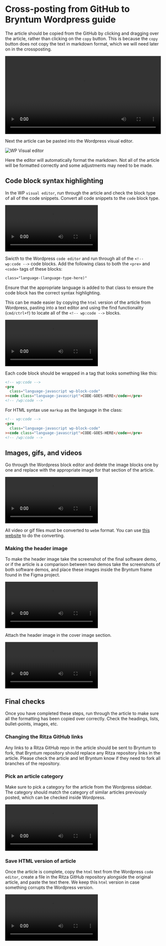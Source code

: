 # Cross-posting from GitHub to Bryntum Wordpress guide

The article should be copied from the GitHub by clicking and dragging over the article, rather than clicking on the `copy` button. This is because the `copy` button does not copy the text in markdown format, which we will need later on in the crossposting.

<video controls width="100%">
  <source src="https://i.ritzastatic.com/images/dc9b9558164b4bf282dea79c07dd4737/copy-markdown.mp4" type="video/mp4">
  Your browser does not support the video tag.
</video>

Next the article can be pasted into the Wordpress visual editor.

![WP Visual editor](https://i.ritzastatic.com/images/de362045d5e74d97a231c888229e6524/visual-editor.png)

Here the editor will automatically format the markdown. Not all of the article will be formatted correctly and some adjustments may need to be made.

## Code block syntax highlighting

In the WP `visual editor`, run through the article and check the block type of all of the code snippets. Convert all code snippets to the `code` block type.

<video controls>
    <source src="https://i.ritzastatic.com/images/e1847978414a4c069fc45e349c3b4997/block-type-change.mp4" type="video/mp4">
    Your browser does not support the video tag.
</video>

Swicth to the Wordpress `code editor` and run through all of the `<!-- wp:code -->` code blocks. Add the following class to both the `<pre>` and `<code>` tags of these blocks:

```html
class="language-(language-type-here)"
```

Ensure that the appropriate language is added to that class to ensure the code block has the correct syntax highlighting.

This can be made easier by copying the `html` version of the article from Wordpress, pasting into a text editor and using the find functionality (`cmd/ctrl+f`) to locate all of the `<!-- wp:code -->` blocks.

<video controls>
    <source src="https://i.ritzastatic.com/images/13cbe24f40c54c0cb60869778e525b8c/text-editor.mp4" type="video/mp4">
    Your browser does not support the video tag.
</video>

Each code block should be wrapped in a tag that looks something like this:

```html
<!-- wp:code -->
<pre
  class="language-javascript wp-block-code"
><code class="language-javascript">CODE-GOES-HERE</code></pre>
<!-- /wp:code -->
```

For HTML syntax use `markup` as the language in the class:

```html
<!-- wp:code -->
<pre
  class="language-javascript wp-block-code"
><code class="language-javascript">CODE-GOES-HERE</code></pre>
<!-- /wp:code -->
```

## Images, gifs, and videos

Go through the Wordpress block editor and delete the image blocks one by one and replace with the appropriate image for that section of the article.

<video controls>
    <source src="https://i.ritzastatic.com/images/8da582080e4a495b90d61aac101560f9/image-upload.mp4" type="video/mp4">
    Your browser does not support the video tag.
</video>

All video or gif files must be converted to `webm` format. You can use [this website](https://cloudconvert.com/mp4-to-webm) to do the converting.

### Making the header image

To make the header image take the screenshot of the final software demo, or if the article is a comparison between two demos take the screenshots of both software demos, and place these images inside the Bryntum frame found in the Figma project.

<video controls>
    <source src="https://i.ritzastatic.com/images/c54991ccdeee469782f4c7122dcbb750/figma-header-work.mp4" type="video/mp4">
    Your browser does not support the video tag.
</video>

Attach the header image in the cover image section.

<video controls>
    <source src="https://i.ritzastatic.com/images/06b95173e7454ba092148e177f96318e/header-image.mp4" type="video/mp4">
    Your browser does not support the video tag.
</video>

## Final checks

Once you have completed these steps, run through the article to make sure all the formatting has been copied over correctly. Check the headings, lists, bullet-points, images, etc.

### Changing the Ritza GitHub links

Any links to a Ritza GitHub repo in the article should be sent to Bryntum to fork, that Bryntum repository should replace any Ritza repository links in the article. Please check the article and let Bryntum know if they need to fork all branches of the repository.

### Pick an article category

Make sure to pick a category for the article from the Wordpress sidebar. The category should match the category of similar articles previously posted, which can be checked inside Wordpress.

<video controls>
    <source src="https://i.ritzastatic.com/images/cd19003d415841ccb99519de38c34199/wordpress-article-category.mp4" type="video/mp4">
    Your browser does not support the video tag.
</video>

### Save HTML version of article

Once the article is complete, copy the `html` text from the Wordpress `code editor`, create a file in the Ritza GitHub repository alongside the original article, and paste the text there. We keep this `html` version in case something corrupts the Wordpress version.

<video controls>
    <source src="https://i.ritzastatic.com/images/133019c06ad34297bdebcce53ae24565/html-save.mp4" type="video/mp4">
    Your browser does not support the video tag.
</video>

